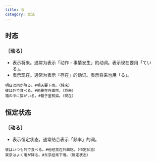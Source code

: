 ```yaml
---
title: る
category: 文法
---
```


## 时态

### 〔动る〕

- 表示将来。通常为表示「动作・事情发生」的动词。表示现在要用「ている」。
- 表示现在。通常为表示「存在」的动词。表示将来也用「る」。

```example
明日は雨が降る。#明天要下雨。（将来）
彼は外で食べる。#他要在外面吃。（将来）
箱の中に猫がいる。#箱子里有猫。（现在）
```

## 恒定状态

### 〔动る〕

- 表示恒定状态。通常结合表示「频率」的词。

```example
彼はいつも外で食べる。#他经常在外面吃。（恒定状态）
東京はよく雨が降る。#东京经常下雨。（恒定状态）
```
